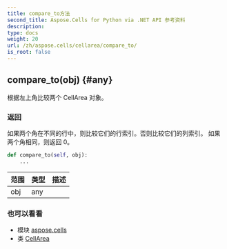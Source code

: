```yaml
---
title: compare_to方法
second_title: Aspose.Cells for Python via .NET API 参考资料
description:
type: docs
weight: 20
url: /zh/aspose.cells/cellarea/compare_to/
is_root: false
---
```

##  compare_to(obj) {#any}
根据左上角比较两个 CellArea 对象。


### 返回

如果两个角在不同的行中，则比较它们的行索引。否则比较它们的列索引。
如果两个角相同，则返回 0。


```python
def compare_to(self, obj):
    ...
```


|范围|类型|描述|
| :- | :- | :- |
| obj | any |  |



### 也可以看看
* 模块 [aspose.cells](../../)
* 类 [CellArea](/cells/python-net/zh/aspose.cells/cellarea)
